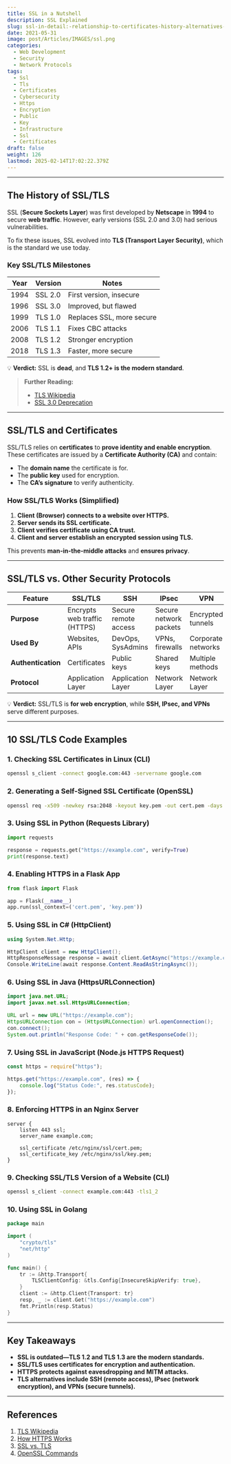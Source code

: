 ```yaml
---
title: SSL in a Nutshell
description: SSL Explained
slug: ssl-in-detail:-relationship-to-certificates-history-alternatives-and-10-code-examples
date: 2021-05-31
image: post/Articles/IMAGES/ssl.png
categories:
  - Web Development
  - Security
  - Network Protocols
tags:
  - Ssl
  - Tls
  - Certificates
  - Cybersecurity
  - Https
  - Encryption
  - Public
  - Key
  - Infrastructure
  - Ssl
  - Certificates
draft: false
weight: 126
lastmod: 2025-02-14T17:02:22.379Z
---
```

<!--

# SSL in Detail: Relationship to Certificates, History, Alternatives, and 10 Code Examples

## Introduction  

If you've ever used **HTTPS**, you've used **SSL/TLS**—the technology that **encrypts web traffic** and makes online banking, e-commerce, and secure logins possible. But do you really know how it works?  

This article will **demystify SSL** and explain:  

- The **history and motivation** behind SSL.  
- How it relates to **certificates and encryption**.  
- **SSL vs. TLS and modern security alternatives**.  
- **10 practical code examples** for working with SSL/TLS in different programming languages.  
-->

***

## The History of SSL/TLS

SSL (**Secure Sockets Layer**) was first developed by **Netscape** in **1994** to secure **web traffic**. However, early versions (SSL 2.0 and 3.0) had serious vulnerabilities.

To fix these issues, SSL evolved into **TLS (Transport Layer Security)**, which is the standard we use today.

### **Key SSL/TLS Milestones**

| Year | Version | Notes                     |
| ---- | ------- | ------------------------- |
| 1994 | SSL 2.0 | First version, insecure   |
| 1996 | SSL 3.0 | Improved, but flawed      |
| 1999 | TLS 1.0 | Replaces SSL, more secure |
| 2006 | TLS 1.1 | Fixes CBC attacks         |
| 2008 | TLS 1.2 | Stronger encryption       |
| 2018 | TLS 1.3 | Faster, more secure       |

💡 **Verdict:** SSL is **dead**, and **TLS 1.2+ is the modern standard**.

> **Further Reading:**
>
> * [TLS Wikipedia](https://en.wikipedia.org/wiki/Transport_Layer_Security)
> * [SSL 3.0 Deprecation](https://tools.ietf.org/html/rfc7568)

***

## SSL/TLS and Certificates

SSL/TLS relies on **certificates** to **prove identity and enable encryption**. These certificates are issued by a **Certificate Authority (CA)** and contain:

* The **domain name** the certificate is for.
* The **public key** used for encryption.
* The **CA’s signature** to verify authenticity.

### **How SSL/TLS Works** (Simplified)

1. **Client (Browser) connects to a website over HTTPS.**
2. **Server sends its SSL certificate.**
3. **Client verifies certificate using CA trust.**
4. **Client and server establish an encrypted session using TLS.**

This prevents **man-in-the-middle attacks** and **ensures privacy**.

***

## SSL/TLS vs. Other Security Protocols

| Feature            | SSL/TLS                      | SSH                  | IPsec                  | VPN                |
| ------------------ | ---------------------------- | -------------------- | ---------------------- | ------------------ |
| **Purpose**        | Encrypts web traffic (HTTPS) | Secure remote access | Secure network packets | Encrypted tunnels  |
| **Used By**        | Websites, APIs               | DevOps, SysAdmins    | VPNs, firewalls        | Corporate networks |
| **Authentication** | Certificates                 | Public keys          | Shared keys            | Multiple methods   |
| **Protocol**       | Application Layer            | Application Layer    | Network Layer          | Network Layer      |

💡 **Verdict:** SSL/TLS is **for web encryption**, while **SSH, IPsec, and VPNs** serve different purposes.

***

## 10 SSL/TLS Code Examples

### **1. Checking SSL Certificates in Linux (CLI)**

```bash
openssl s_client -connect google.com:443 -servername google.com
```

### **2. Generating a Self-Signed SSL Certificate (OpenSSL)**

```bash
openssl req -x509 -newkey rsa:2048 -keyout key.pem -out cert.pem -days 365 -nodes
```

### **3. Using SSL in Python (Requests Library)**

```python
import requests

response = requests.get("https://example.com", verify=True)
print(response.text)
```

### **4. Enabling HTTPS in a Flask App**

```python
from flask import Flask

app = Flask(__name__)
app.run(ssl_context=('cert.pem', 'key.pem'))
```

### **5. Using SSL in C# (HttpClient)**

```csharp
using System.Net.Http;

HttpClient client = new HttpClient();
HttpResponseMessage response = await client.GetAsync("https://example.com");
Console.WriteLine(await response.Content.ReadAsStringAsync());
```

### **6. Using SSL in Java (HttpsURLConnection)**

```java
import java.net.URL;
import javax.net.ssl.HttpsURLConnection;

URL url = new URL("https://example.com");
HttpsURLConnection con = (HttpsURLConnection) url.openConnection();
con.connect();
System.out.println("Response Code: " + con.getResponseCode());
```

### **7. Using SSL in JavaScript (Node.js HTTPS Request)**

```javascript
const https = require("https");

https.get("https://example.com", (res) => {
    console.log("Status Code:", res.statusCode);
});
```

### **8. Enforcing HTTPS in an Nginx Server**

```nginx
server {
    listen 443 ssl;
    server_name example.com;

    ssl_certificate /etc/nginx/ssl/cert.pem;
    ssl_certificate_key /etc/nginx/ssl/key.pem;
}
```

### **9. Checking SSL/TLS Version of a Website (CLI)**

```bash
openssl s_client -connect example.com:443 -tls1_2
```

### **10. Using SSL in Golang**

```go
package main

import (
    "crypto/tls"
    "net/http"
)

func main() {
    tr := &http.Transport{
        TLSClientConfig: &tls.Config{InsecureSkipVerify: true},
    }
    client := &http.Client{Transport: tr}
    resp, _ := client.Get("https://example.com")
    fmt.Println(resp.Status)
}
```

***

## Key Takeaways

* **SSL is outdated—TLS 1.2 and TLS 1.3 are the modern standards.**
* **SSL/TLS uses certificates for encryption and authentication.**
* **HTTPS protects against eavesdropping and MITM attacks.**
* **TLS alternatives include SSH (remote access), IPsec (network encryption), and VPNs (secure tunnels).**

***

## References

1. [TLS Wikipedia](https://en.wikipedia.org/wiki/Transport_Layer_Security)
2. [How HTTPS Works](https://howhttps.works/)
3. [SSL vs. TLS](https://www.cloudflare.com/learning/ssl/what-happened-to-ssl/)
4. [OpenSSL Commands](https://www.openssl.org/docs/manmaster/man1/openssl.html)
